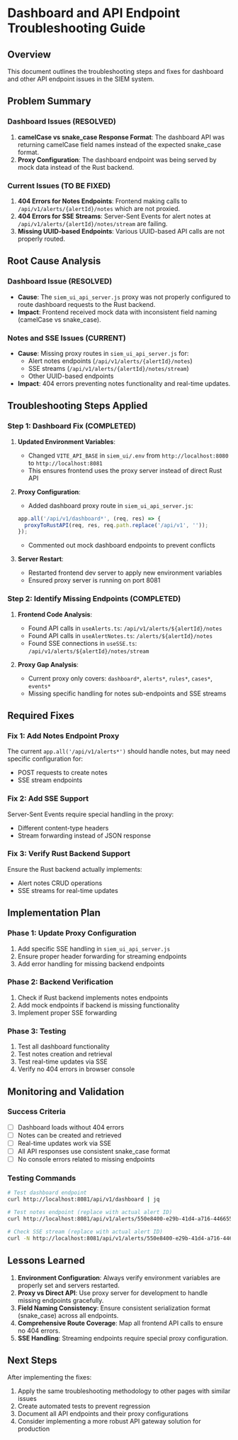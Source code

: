 # Dashboard and API Endpoint Troubleshooting Guide

## Overview
This document outlines the troubleshooting steps and fixes for dashboard and other API endpoint issues in the SIEM system.

## Problem Summary

### Dashboard Issues (RESOLVED)
1. **camelCase vs snake_case Response Format**: The dashboard API was returning camelCase field names instead of the expected snake_case format.
2. **Proxy Configuration**: The dashboard endpoint was being served by mock data instead of the Rust backend.

### Current Issues (TO BE FIXED)
1. **404 Errors for Notes Endpoints**: Frontend making calls to `/api/v1/alerts/{alertId}/notes` which are not proxied.
2. **404 Errors for SSE Streams**: Server-Sent Events for alert notes at `/api/v1/alerts/{alertId}/notes/stream` are failing.
3. **Missing UUID-based Endpoints**: Various UUID-based API calls are not properly routed.

## Root Cause Analysis

### Dashboard Issue (RESOLVED)
- **Cause**: The `siem_ui_api_server.js` proxy was not properly configured to route dashboard requests to the Rust backend.
- **Impact**: Frontend received mock data with inconsistent field naming (camelCase vs snake_case).

### Notes and SSE Issues (CURRENT)
- **Cause**: Missing proxy routes in `siem_ui_api_server.js` for:
  - Alert notes endpoints (`/api/v1/alerts/{alertId}/notes`)
  - SSE streams (`/api/v1/alerts/{alertId}/notes/stream`)
  - Other UUID-based endpoints
- **Impact**: 404 errors preventing notes functionality and real-time updates.

## Troubleshooting Steps Applied

### Step 1: Dashboard Fix (COMPLETED)
1. **Updated Environment Variables**:
   - Changed `VITE_API_BASE` in `siem_ui/.env` from `http://localhost:8080` to `http://localhost:8081`
   - This ensures frontend uses the proxy server instead of direct Rust API

2. **Proxy Configuration**:
   - Added dashboard proxy route in `siem_ui_api_server.js`:
   ```javascript
   app.all('/api/v1/dashboard*', (req, res) => {
     proxyToRustAPI(req, res, req.path.replace('/api/v1', ''));
   });
   ```
   - Commented out mock dashboard endpoints to prevent conflicts

3. **Server Restart**:
   - Restarted frontend dev server to apply new environment variables
   - Ensured proxy server is running on port 8081

### Step 2: Identify Missing Endpoints (COMPLETED)
1. **Frontend Code Analysis**:
   - Found API calls in `useAlerts.ts`: `/api/v1/alerts/${alertId}/notes`
   - Found API calls in `useAlertNotes.ts`: `/alerts/${alertId}/notes`
   - Found SSE connections in `useSSE.ts`: `/api/v1/alerts/${alertId}/notes/stream`

2. **Proxy Gap Analysis**:
   - Current proxy only covers: `dashboard*`, `alerts*`, `rules*`, `cases*`, `events*`
   - Missing specific handling for notes sub-endpoints and SSE streams

## Required Fixes

### Fix 1: Add Notes Endpoint Proxy
The current `app.all('/api/v1/alerts*')` should handle notes, but may need specific configuration for:
- POST requests to create notes
- SSE stream endpoints

### Fix 2: Add SSE Support
Server-Sent Events require special handling in the proxy:
- Different content-type headers
- Stream forwarding instead of JSON response

### Fix 3: Verify Rust Backend Support
Ensure the Rust backend actually implements:
- Alert notes CRUD operations
- SSE streams for real-time updates

## Implementation Plan

### Phase 1: Update Proxy Configuration
1. Add specific SSE handling in `siem_ui_api_server.js`
2. Ensure proper header forwarding for streaming endpoints
3. Add error handling for missing backend endpoints

### Phase 2: Backend Verification
1. Check if Rust backend implements notes endpoints
2. Add mock endpoints if backend is missing functionality
3. Implement proper SSE forwarding

### Phase 3: Testing
1. Test all dashboard functionality
2. Test notes creation and retrieval
3. Test real-time updates via SSE
4. Verify no 404 errors in browser console

## Monitoring and Validation

### Success Criteria
- [ ] Dashboard loads without 404 errors
- [ ] Notes can be created and retrieved
- [ ] Real-time updates work via SSE
- [ ] All API responses use consistent snake_case format
- [ ] No console errors related to missing endpoints

### Testing Commands
```bash
# Test dashboard endpoint
curl http://localhost:8081/api/v1/dashboard | jq

# Test notes endpoint (replace with actual alert ID)
curl http://localhost:8081/api/v1/alerts/550e8400-e29b-41d4-a716-446655440001/notes

# Check SSE stream (replace with actual alert ID)
curl -N http://localhost:8081/api/v1/alerts/550e8400-e29b-41d4-a716-446655440001/notes/stream
```

## Lessons Learned

1. **Environment Configuration**: Always verify environment variables are properly set and servers restarted.
2. **Proxy vs Direct API**: Use proxy server for development to handle missing endpoints gracefully.
3. **Field Naming Consistency**: Ensure consistent serialization format (snake_case) across all endpoints.
4. **Comprehensive Route Coverage**: Map all frontend API calls to ensure no 404 errors.
5. **SSE Handling**: Streaming endpoints require special proxy configuration.

## Next Steps

After implementing the fixes:
1. Apply the same troubleshooting methodology to other pages with similar issues
2. Create automated tests to prevent regression
3. Document all API endpoints and their proxy configurations
4. Consider implementing a more robust API gateway solution for production